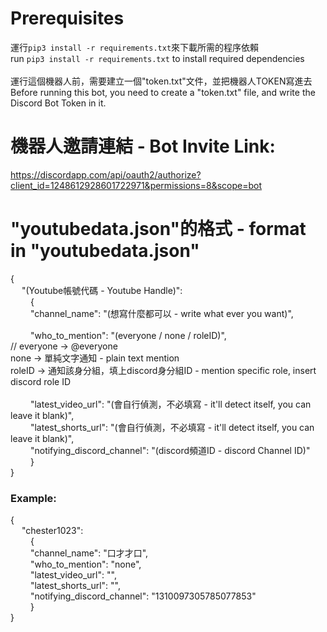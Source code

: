 # Prerequisites
運行`pip3 install -r requirements.txt`來下載所需的程序依賴<br>
run `pip3 install -r requirements.txt` to install required dependencies<br>
<br>
運行這個機器人前，需要建立一個"token.txt"文件，並把機器人TOKEN寫進去<br>
Before running this bot, you need to create a "token.txt" file, and write the Discord Bot Token in it.

# 機器人邀請連結 - Bot Invite Link:<br>
https://discordapp.com/api/oauth2/authorize?client_id=1248612928601722971&permissions=8&scope=bot <br>

# "youtubedata.json"的格式 - format in "youtubedata.json" <br>
{ <br>
&emsp;	"(Youtube帳號代碼 - Youtube Handle)": <br>
&emsp;&emsp;	{ <br>
&emsp;&emsp;	"channel_name": "(想寫什麼都可以 - write what ever you want)", <br>
<br>
&emsp;&emsp;	"who_to_mention": "(everyone / none / roleID)", <br>
// everyone -> @everyone <br>
none -> 單純文字通知 - plain text mention <br>
roleID -> 通知該身分組，填上discord身分組ID - mention specific role, insert discord role ID <br>
<br>
&emsp;&emsp;	"latest_video_url": "(會自行偵測，不必填寫 - it'll detect itself, you can leave it blank)", <br>
&emsp;&emsp;	"latest_shorts_url": "(會自行偵測，不必填寫 - it'll detect itself, you can leave it blank)", <br>
&emsp;&emsp;	"notifying_discord_channel": "(discord頻道ID - discord Channel ID)" <br>
&emsp;&emsp;	} <br>
} <br>

### Example:
{ <br>
&emsp;	"chester1023": <br>
&emsp;&emsp;	{ <br>
&emsp;&emsp;	"channel_name": "口才才口", <br>
&emsp;&emsp;	"who_to_mention": "none", <br>
&emsp;&emsp;	"latest_video_url": "", <br>
&emsp;&emsp;	"latest_shorts_url": "", <br>
&emsp;&emsp;	"notifying_discord_channel": "1310097305785077853" <br>
&emsp;&emsp;	} <br>
} <br>
